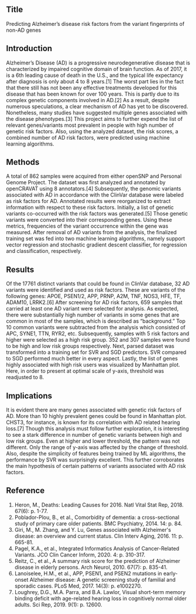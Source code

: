 <img scr='img/20200423_Final_project_poster.png'>

## Title
Predicting Alzheimer’s disease risk factors from the variant fingerprints of non-AD genes

## Introduction
Alzheimer’s Disease (AD) is a progressive neurodegenerative disease that is characterized by impaired cognitive domain of brain function. As of 2017, it is a 6th leading cause of death in the U.S., and the typical life expectancy after diagnosis is only about 4 to 8 years.[1] The worst part lies in the fact that there still has not been any effective treatments developed for this disease that has been known for over 100 years. This is partly due to its complex genetic components involved in AD.[2] As a result, despite numerous speculations, a clear mechanism of AD has yet to be discovered. Nonetheless, many studies have suggested multiple genes associated with the disease phenotypes.[3] This project aims to further expend the list of relevant genes/variants most prevalent in people with high number of genetic risk factors. Also, using the analyzed dataset, the risk scores, a combined number of AD risk factors, were predicted using machine learning algorithms.

## Methods
A total of 862 samples were acquired from either openSNP and Personal Genome Project. The dataset was first analyzed and annotated by openCRAVAT using 8 annotators.[4] Subsequently, the genomic variants associated with AD in accordance with the ClinVar database were labeled as risk factors for AD. Annotated results were reorganized to extract information with respect to these risk factors. Initially, a list of genetic variants co-occurred with the risk factors was generated.[5] Those genetic variants were converted into their corresponding genes. Using these metrics, frequencies of the variant occurrence within the gene was measured. After removal of AD variants from the analysis, the finalized training set was fed into two machine learning algorithms, namely support vector regression and stochastic gradient descent classifier, for regression and classification, respectively. 

## Results
Of the 17761 distinct variants that could be found in ClinVar database, 32 AD variants were identified and used as risk factors. These are variants of the following genes: APOE, PSEN1/2, APP, PRNP, A2M, TNF, NOS3, HFE, TF, ADAM10, LRRK2.[6] After screening for AD risk factors, 659 samples that carried at least one AD variant were selected for analysis. As expected, there were substantially high number of variants in some genes that are common in most of the samples, which is described as “background.” Top 10 common variants were subtracted from the analysis which consisted of APC, SYNE1, TTN, RYR2, etc. Subsequently, samples with 5 risk factors and higher were selected as a high risk group. 352 and 307 samples were found to be high and low risk groups respectively. Next, parsed dataset was transformed into a training set for SVR and SGD predictors. SVR compared to SGD performed much better in every aspect. Lastly, the list of genes highly associated with high risk users was visualized by Manhattan plot. Here, in order to present at optimal scale of y-axis, threshold was readjusted to 8.

## Implications
It is evident there are many genes associated with genetic risk factors of AD. More than 10 highly prevalent genes could be found in Manhattan plot. CHST3, for instance, is known for its correlation with AD related hearing loss.[7] Though this analysis must follow further exploration, it is interesting to see a stark difference in number of genetic variants between high and low risk groups. Even at higher and lower threshold, the pattern was not different. Only the range of y-axis was affected by the change of threshold. Also, despite the simplicity of features being trained by ML algorithms, the performance by SVR was surprisingly excellent. This further corroborates the main hypothesis of certain patterns of variants associated with AD risk factors. 

## Reference
1.	Heron, M., Deaths: Leading Causes for 2016. Natl Vital Stat Rep, 2018. 67(6): p. 1-77.
2.	Poblador-Plou, B., et al., Comorbidity of dementia: a cross-sectional study of primary care older patients. BMC Psychiatry, 2014. 14: p. 84.
3.	Giri, M., M. Zhang, and Y. Lu, Genes associated with Alzheimer's disease: an overview and current status. Clin Interv Aging, 2016. 11: p. 665-81.
4.	Pagel, K.A., et al., Integrated Informatics Analysis of Cancer-Related Variants. JCO Clin Cancer Inform, 2020. 4: p. 310-317.
5.	Reitz, C., et al., A summary risk score for the prediction of Alzheimer disease in elderly persons. Arch Neurol, 2010. 67(7): p. 835-41.
6.	Lanoiselee, H.M., et al., APP, PSEN1, and PSEN2 mutations in early-onset Alzheimer disease: A genetic screening study of familial and sporadic cases. PLoS Med, 2017. 14(3): p. e1002270.
7.	Loughrey, D.G., M.A. Parra, and B.A. Lawlor, Visual short-term memory binding deficit with age-related hearing loss in cognitively normal older adults. Sci Rep, 2019. 9(1): p. 12600.
